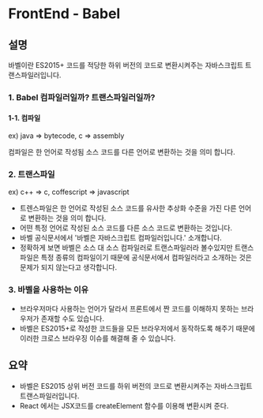 # FrontEnd - Babel

## 설명

바벨이란 ES2015+ 코드를 적당한 하위 버전의 코드로 변환시켜주는 자바스크립트 트랜스파일러입니다.

### 1. Babel 컴파일러일까? 트랜스파일러일까?

#### 1-1. 컴파일

ex) java ⇒ bytecode, c ⇒ assembly

컴파일은 한 언어로 작성됨 소스 코드를 다른 언어로 변환하는 것을 의미 합니다.

### 2. 트랜스파일

ex) c++ ⇒ c, coffescript ⇒ javascript

- 트렌스파일은 한 언어로 작성된 소스 코드를 유사한 추상화 수준을 가진 다른 언어로 변환하는 것을 의미 합니다.
- 어떤 특정 언어로 작성된 소스 코드를 다른 소스 코드로 변환하는 것입니다.
- 바벨 공식문서에서 '바벨은 자바스크립트 컴파일러입니다.' 소개합니다.
- 정확하게 보면 바벨은 소스 대 소스 컴파일러로 트랜스파일러라 볼수있지만 트랜스파일은 특정 종류의 컴파일이기 때문에 공식문서에서 컴파일러라고 소개하는 것은 문제가 되지 않는다고 생각합니다.

### 3. 바벨을 사용하는 이유

- 브라우저마다 사용하는 언어가 달라서 프론트에서 짠 코드를 이해하지 못하는 브라우저가 존재할 수도 있습니다.
- 바벨은 ES2015+로 작성한 코드들을 모든 브라우저에서 동작하도록 해주기 때문에 이러한 크로스 브라우징 이슈를 해결해 줄 수 있습니다.

## 요약

- 바벨은 ES2015 상위 버전 코드를 하위 버전의 코드로 변환시켜주는 자바스크립트 트랜스파일러입니다.
- React 에서는 JSX코드를 createElement 함수를 이용해 변환시켜 준다.
